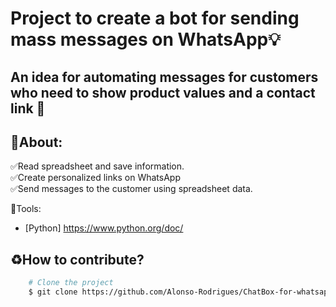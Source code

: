 <h1> 
    Project to create a bot for sending mass messages on WhatsApp💡
</h1>
<h2>
    An idea for automating messages for customers who need to show product values ​​and a contact link 📩
</h2>

## 🚨About:
✅Read spreadsheet and save information.<br>
✅Create personalized links on WhatsApp<br> 
✅Send messages to the customer using spreadsheet data.

🔨Tools:
- [Python] https://www.python.org/doc/

## ♻️How to contribute?
````bash
    # Clone the project
    $ git clone https://github.com/Alonso-Rodrigues/ChatBox-for-whatsapp.git
````


